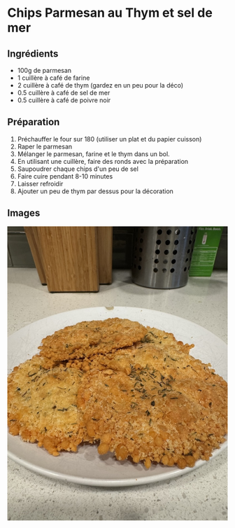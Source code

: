 # Chips Parmesan au Thym et sel de mer

## Ingrédients

* 100g de parmesan
* 1 cuillère à café de farine
* 2 cuillère à café de thym (gardez en un peu pour la déco)
* 0.5 cuillère à café de sel de mer
* 0.5 cuillère à café de poivre noir

## Préparation

1. Préchauffer le four sur 180 (utiliser un plat et du papier cuisson)
2. Raper le parmesan
3. Mélanger le parmesan, farine et le thym dans un bol.
4. En utilisant une cuillère, faire des ronds avec la préparation
5. Saupoudrer chaque chips d'un peu de sel
6. Faire cuire pendant 8-10 minutes
7. Laisser refroidir
8. Ajouter un peu de thym par dessus pour la décoration

## Images

![](/images/chips_parmesan_thym.jpeg)

